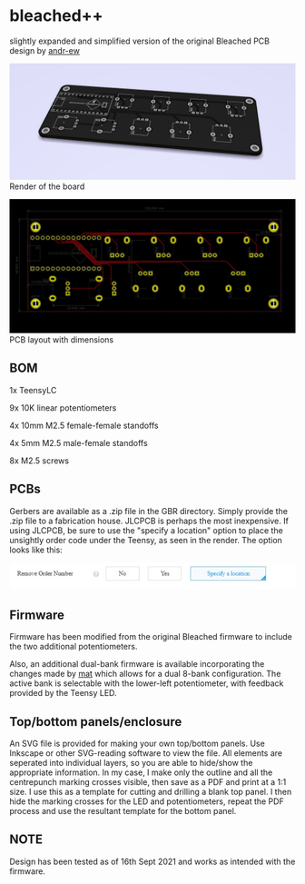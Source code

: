# bleached++
slightly expanded and simplified version of the original Bleached PCB design by [andr-ew](https://github.com/andr-ew/bleached)


![alt text](pics/bleached++brd.jpg?raw=true)
Render of the board


![alt text](pics/bleached++.jpg?raw=true)
PCB layout with dimensions


## BOM

1x TeensyLC

9x 10K linear potentiometers

4x 10mm M2.5 female-female standoffs

4x 5mm M2.5 male-female standoffs

8x M2.5 screws

## PCBs

Gerbers are available as a .zip file in the GBR directory.  Simply provide the .zip file to a fabrication house.  JLCPCB is perhaps the most inexpensive.  If using JLCPCB, be sure to use the "specify a location" option to place the unsightly order code under the Teensy, as seen in the render.  The option looks like this:

![alt text](pics/removeorderno.jpg?raw=true)

## Firmware

Firmware has been modified from the original Bleached firmware to include the two additional potentiometers.

Also, an additional dual-bank firmware is available incorporating the changes made by [mat](https://github.com/justmat/) which allows for a dual 8-bank configuration.  The active bank is selectable with the lower-left potentiometer, with feedback provided by the Teensy LED.

## Top/bottom panels/enclosure

An SVG file is provided for making your own top/bottom panels.  Use Inkscape or other SVG-reading software to view the file.  All elements are seperated into individual layers, so you are able to hide/show the appropriate information.  In my case, I make only the outline and all the centrepunch marking crosses visible, then save as a PDF and print at a 1:1 size. I use this as a template for cutting and drilling a blank top panel.  I then hide the marking crosses for the LED and potentiometers, repeat the PDF process and use the resultant template for the bottom panel.

## NOTE

Design has been tested as of 16th Sept 2021 and works as intended with the firmware.

